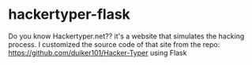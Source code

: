 # hackertyper-flask
Do you know Hackertyper.net?? it's a website that simulates the hacking process. I customized the source code of that site from the repo: https://github.com/duiker101/Hacker-Typer using Flask
